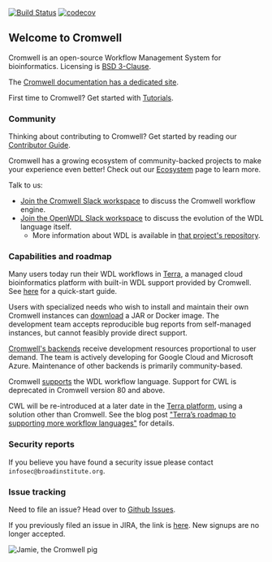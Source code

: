 [![Build Status](https://travis-ci.com/broadinstitute/cromwell.svg?branch=develop)](https://travis-ci.com/broadinstitute/cromwell?branch=develop)
[![codecov](https://codecov.io/gh/broadinstitute/cromwell/branch/develop/graph/badge.svg)](https://codecov.io/gh/broadinstitute/cromwell)

## Welcome to Cromwell

Cromwell is an open-source Workflow Management System for bioinformatics. Licensing is [BSD 3-Clause](LICENSE.txt).

The [Cromwell documentation has a dedicated site](https://cromwell.readthedocs.io/en/stable).

First time to Cromwell? Get started with [Tutorials](https://cromwell.readthedocs.io/en/stable/tutorials/FiveMinuteIntro/).

### Community

Thinking about contributing to Cromwell? Get started by reading our [Contributor Guide](CONTRIBUTING.md).

Cromwell has a growing ecosystem of community-backed projects to make your experience even better! Check out our [Ecosystem](https://cromwell.readthedocs.io/en/stable/Ecosystem/) page to learn more.

Talk to us:
- [Join the Cromwell Slack workspace](https://join.slack.com/t/cromwellhq/shared_invite/zt-dxmmrtye-JHxwKE53rfKE_ZWdOHIB4g) to discuss the Cromwell workflow engine.
- [Join the OpenWDL Slack workspace](https://join.slack.com/t/openwdl/shared_invite/zt-ctmj4mhf-cFBNxIiZYs6SY9HgM9UAVw) to discuss the evolution of the WDL language itself.
    - More information about WDL is available in [that project's repository](https://github.com/openwdl/wdl).  

### Capabilities and roadmap

Many users today run their WDL workflows in [Terra](https://app.terra.bio/), a managed cloud bioinformatics platform with built-in WDL support provided by Cromwell. See [here](https://support.terra.bio/hc/en-us/articles/360036379771-Get-started-running-workflows) for a quick-start guide.

Users with specialized needs who wish to install and maintain their own Cromwell instances can [download](https://github.com/broadinstitute/cromwell/releases) a JAR or Docker image. The development team accepts reproducible bug reports from self-managed instances, but cannot feasibly provide direct support.

[Cromwell's backends](https://cromwell.readthedocs.io/en/stable/backends/Backends/) receive development resources proportional to user demand. The team is actively developing for Google Cloud and Microsoft Azure. Maintenance of other backends is primarily community-based.

Cromwell [supports](https://cromwell.readthedocs.io/en/stable/LanguageSupport/) the WDL workflow language. Support for CWL is deprecated in Cromwell version 80 and above.

CWL will be re-introduced at a later date in the [Terra platform](https://terra.bio/), using a solution other than Cromwell. See the blog post ["Terra’s roadmap to supporting more workflow languages"](https://terra.bio/terras-roadmap-to-supporting-more-workflow-languages/) for details.

### Security reports

If you believe you have found a security issue please contact `infosec@broadinstitute.org`.

### Issue tracking

Need to file an issue? Head over to [Github Issues](https://github.com/broadinstitute/cromwell/issues).

If you previously filed an issue in JIRA, the link is [here](https://broadworkbench.atlassian.net/jira/software/c/projects/CROM/issues). New signups are no longer accepted.

![Jamie, the Cromwell pig](docs/jamie_the_cromwell_pig.png)
